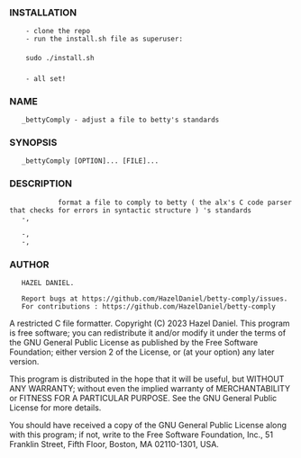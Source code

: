 ### INSTALLATION
		- clone the repo
		- run the install.sh file as superuser:
####
		sudo ./install.sh
###
		- all set!

### NAME
       _bettyComply - adjust a file to betty's standards
### SYNOPSIS
       _bettyComply [OPTION]... [FILE]...

### DESCRIPTION
				format a file to comply to betty ( the alx's C code parser that checks for errors in syntactic structure ) 's standards
       -,
           
       -, 
       -, 

### AUTHOR
       HAZEL DANIEL.
       
       Report bugs at https://github.com/HazelDaniel/betty-comply/issues.
       For contributions : https://github.com/HazelDaniel/betty-comply

A restricted C file formatter.
Copyright (C) 2023 Hazel Daniel. 
This program is free software; you can redistribute it and/or
modify it under the terms of the GNU General Public License
as published by the Free Software Foundation; either version 2
of the License, or (at your option) any later version.

This program is distributed in the hope that it will be useful,
but WITHOUT ANY WARRANTY; without even the implied warranty of
MERCHANTABILITY or FITNESS FOR A PARTICULAR PURPOSE.  See the
GNU General Public License for more details.

You should have received a copy of the GNU General Public License
along with this program; if not, write to the Free Software
Foundation, Inc., 51 Franklin Street, Fifth Floor, Boston, MA  02110-1301, USA.

